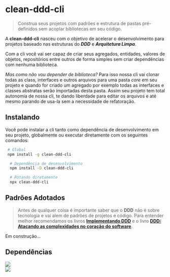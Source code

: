 # clean-ddd-cli

> Construa seus projetos com padrões e estrutura de pastas pré-definidos sem acoplar bibliotecas em seu código.

A **clean-ddd-cli** nasceu com o objetivo de acelerar o desenvolvimento para projetos baseado nas estruturas do _**DDD**_ e _**Arquitetura Limpa**_.

Com a cli você vai ser capaz de criar seus agregados, entidades, valores de objetos, repositórios entre outros de forma simples sem criar dependências com nenhuma biblioteca.

_Mas como não vou depender de biblioteca?_ Para isso nossa cli vai clonar todas as class, interfaces e outros arquivos para uma pasta _core_ em seu projeto e quando for criado um agregado por exemplo todas as interfaces e classes abstratas serão importadas desta pasta. Assim seu projeto tem total autonomia de nossa cli, te dando liberdade para editar os arquivos e até mesmo parando de usa-la sem a necessidade de refatoração.

## Instalando

Você pode instalar a cli tanto como dependência de desenvolvimento em seu projeto, globalmente ou executar diretamente com os seguintes comandos:

```bash
 # Global
 npm install -g clean-ddd-cli
```

```bash
  # Dependência de desenvolvimento
  npm install -D clean-ddd-cli
```

```bash
  # Rotando diretamente
  npx clean-ddd-cli
```

## Padrões Adotados

> Antes de qualquer coisa é importante saber que o **DDD** não é sobre tecnologia e vai alem de padrões de projetos e código. Para entender melhor recomendamos os livros [**Implementando DDD**](https://a.co/d/4n1CSUo) e o livro [**DDD: Atacando as complexidades no coração do software**](https://a.co/d/au4GoPQ).

Em construção...

## Dependências

![](https://img.shields.io/badge/string--replace--stream-%5E0.0.2-brightgreen) <br>
![](https://img.shields.io/badge/yargs-%5E17.6.2-brightgreen)
